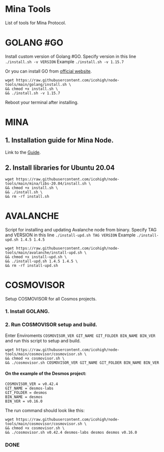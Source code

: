 # Mina Tools
List of tools for Mina Protocol.

# GOLANG #GO
Install custom version of Golang #GO. 
Specify version in this line `./install.sh -v VERSION`
Example `./install.sh -v 1.15.7`

Or you can install GO from [official website](https://golang.org/doc/install).
```
wget https://raw.githubusercontent.com/icohigh/node-tools/main/golang/install.sh \
&& chmod +x install.sh \
&& ./install.sh -v 1.15.7
```
Reboot your terminal after installing.

# MINA
## 1. Installation guide for Mina Node. 
Link to the [Guide](https://icohigh.gitbook.io/mina-node-testnet/).

## 2. Install libraries for Ubuntu 20.04

```
wget https://raw.githubusercontent.com/icohigh/node-tools/main/mina/libs-20.04/install.sh \
&& chmod +x install.sh \
&& ./install.sh \
&& rm -rf install.sh
```

# AVALANCHE
Script for installing and updating Avalanche node from binary.
Specify TAG and VERSION in this line `./install-upd.sh TAG VERSION`
Example `./install-upd.sh 1.4.5 1.4.5`
```
wget https://raw.githubusercontent.com/icohigh/node-tools/main/avalanche/install-upd.sh \
&& chmod +x install-upd.sh \
&& ./install-upd.sh 1.4.5 1.4.5 \
&& rm -rf install-upd.sh
```

# COSMOVISOR
Setup COSMOVISOR for all Cosmos projects.

### 1. Install GOLANG.

### 2. Run COSMOVISOR setup and build.
Enter Enviroments `COSMOVISOR_VER GIT_NAME GIT_FOLDER BIN_NAME BIN_VER` and run this script to setup and build.
```
wget https://raw.githubusercontent.com/icohigh/node-tools/main/cosmovisor/cosmovisor.sh \
&& chmod +x cosmovisor.sh \
&& ./cosmovisor.sh COSMOVISOR_VER GIT_NAME GIT_FOLDER BIN_NAME BIN_VER
```
#### On the example of the Desmos project:
`COSMOVISOR_VER = v0.42.4`  
`GIT_NAME = desmos-labs`  
`GIT_FOLDER = desmos`  
`BIN_NAME = desmos`  
`BIN_VER = v0.16.0`

The run command should look like this:
```
wget https://raw.githubusercontent.com/icohigh/node-tools/main/cosmovisor/cosmovisor.sh \
&& chmod +x cosmovisor.sh \
&& ./cosmovisor.sh v0.42.4 desmos-labs desmos desmos v0.16.0
```
### DONE
